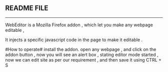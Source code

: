 ## README FILE ##
-----------------

WebEditor is a Mozilla Firefox addon , which let you make any webpage editable ,

It injects a specific javascript code in the page to make it editable .

#How to operate#
install the addon.
open any webpage , and click on the addon button , 
now you will see an alert box , stating editor mode started ,
now we can edit site as per our requirement , and then save it
using CTRL + S 
